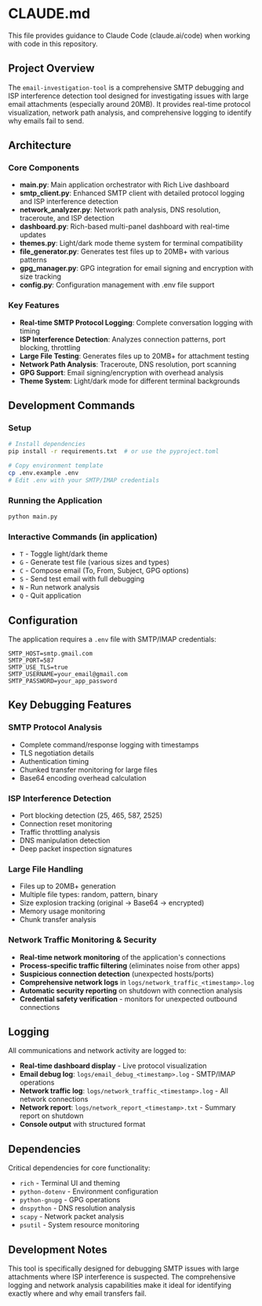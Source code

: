 # CLAUDE.md

This file provides guidance to Claude Code (claude.ai/code) when working with code in this repository.

## Project Overview

The `email-investigation-tool` is a comprehensive SMTP debugging and ISP interference detection tool designed for investigating issues with large email attachments (especially around 20MB). It provides real-time protocol visualization, network path analysis, and comprehensive logging to identify why emails fail to send.

## Architecture

### Core Components
- **main.py**: Main application orchestrator with Rich Live dashboard
- **smtp_client.py**: Enhanced SMTP client with detailed protocol logging and ISP interference detection
- **network_analyzer.py**: Network path analysis, DNS resolution, traceroute, and ISP detection
- **dashboard.py**: Rich-based multi-panel dashboard with real-time updates
- **themes.py**: Light/dark mode theme system for terminal compatibility
- **file_generator.py**: Generates test files up to 20MB+ with various patterns
- **gpg_manager.py**: GPG integration for email signing and encryption with size tracking
- **config.py**: Configuration management with .env file support

### Key Features
- **Real-time SMTP Protocol Logging**: Complete conversation logging with timing
- **ISP Interference Detection**: Analyzes connection patterns, port blocking, throttling
- **Large File Testing**: Generates files up to 20MB+ for attachment testing
- **Network Path Analysis**: Traceroute, DNS resolution, port scanning
- **GPG Support**: Email signing/encryption with overhead analysis
- **Theme System**: Light/dark mode for different terminal backgrounds

## Development Commands

### Setup
```bash
# Install dependencies
pip install -r requirements.txt  # or use the pyproject.toml

# Copy environment template
cp .env.example .env
# Edit .env with your SMTP/IMAP credentials
```

### Running the Application
```bash
python main.py
```

### Interactive Commands (in application)
- `T` - Toggle light/dark theme
- `G` - Generate test file (various sizes and types)
- `C` - Compose email (To, From, Subject, GPG options)
- `S` - Send test email with full debugging
- `N` - Run network analysis
- `Q` - Quit application

## Configuration

The application requires a `.env` file with SMTP/IMAP credentials:
```env
SMTP_HOST=smtp.gmail.com
SMTP_PORT=587
SMTP_USE_TLS=true
SMTP_USERNAME=your_email@gmail.com
SMTP_PASSWORD=your_app_password
```

## Key Debugging Features

### SMTP Protocol Analysis
- Complete command/response logging with timestamps
- TLS negotiation details
- Authentication timing
- Chunked transfer monitoring for large files
- Base64 encoding overhead calculation

### ISP Interference Detection
- Port blocking detection (25, 465, 587, 2525)
- Connection reset monitoring
- Traffic throttling analysis
- DNS manipulation detection
- Deep packet inspection signatures

### Large File Handling
- Files up to 20MB+ generation
- Multiple file types: random, pattern, binary
- Size explosion tracking (original → Base64 → encrypted)
- Memory usage monitoring
- Chunk transfer analysis

### Network Traffic Monitoring & Security
- **Real-time network monitoring** of the application's connections
- **Process-specific traffic filtering** (eliminates noise from other apps)
- **Suspicious connection detection** (unexpected hosts/ports)
- **Comprehensive network logs** in `logs/network_traffic_<timestamp>.log`
- **Automatic security reporting** on shutdown with connection analysis
- **Credential safety verification** - monitors for unexpected outbound connections

## Logging

All communications and network activity are logged to:
- **Real-time dashboard display** - Live protocol visualization
- **Email debug log**: `logs/email_debug_<timestamp>.log` - SMTP/IMAP operations
- **Network traffic log**: `logs/network_traffic_<timestamp>.log` - All network connections
- **Network report**: `logs/network_report_<timestamp>.txt` - Summary report on shutdown
- **Console output** with structured format

## Dependencies

Critical dependencies for core functionality:
- `rich` - Terminal UI and theming
- `python-dotenv` - Environment configuration
- `python-gnupg` - GPG operations
- `dnspython` - DNS resolution analysis
- `scapy` - Network packet analysis
- `psutil` - System resource monitoring

## Development Notes

This tool is specifically designed for debugging SMTP issues with large attachments where ISP interference is suspected. The comprehensive logging and network analysis capabilities make it ideal for identifying exactly where and why email transfers fail.